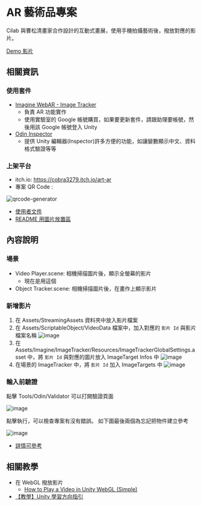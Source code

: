 # AR 藝術品專案

Cilab 與曹松清畫家合作設計的互動式畫展，使用手機拍攝藝術後，撥放對應的影片。

[Demo 影片](https://youtube.com/shorts/cEkPMk3ohgw?feature=share)

## 相關資訊

### 使用套件
- [Imagine WebAR - Image Tracker](https://assetstore.unity.com/packages/tools/camera/imagine-webar-image-tracker-240128)
  - 負責 AR 功能實作
  - 使用實驗室的 Google 帳號購買，如果要更新套件，請跟助理要帳號，然後用該 Google 帳號登入 Unity
- [Odin Inspector](https://assetstore.unity.com/packages/tools/utilities/odin-inspector-and-serializer-89041)
  - 提供 Unity 編輯器(Inspector)許多方便的功能，如讓變數顯示中文、資料格式驗證等等


### 上架平台
- itch.io: https://cobra3279.itch.io/art-ar
- 專案 QR Code :

![qrcode-generator](https://hackmd.io/_uploads/rJLNINAFC.png)

- [使用者文件](https://hackmd.io/@Cobra3279/SkG_wSQ5C)
- [README 用圖片放置區](https://hackmd.io/@Cobra3279/r1uxNBQ50)



## 內容說明

### 場景
- Video Player.scene: 相機掃描圖片後，顯示全螢幕的影片
  - 現在是用這個
- Object Tracker.scene: 相機掃描圖片後，在畫作上顯示影片


### 新增影片
1. 在 Assets/StreamingAssets 資料夾中放入影片檔案
2. 在 Assets/ScriptableObject/VideoData 檔案中，加入對應的 `影片 Id` 與影片檔案名稱
 ![image](https://hackmd.io/_uploads/BJmcyHm9C.png)
3. 在 Assets/Imagine/ImageTracker/Resources/ImageTrackerGlobalSettings.asset 中，將 `影片 Id` 與對應的圖片放入 ImageTarget Infos 中
![image](https://hackmd.io/_uploads/SJLlgSm5A.png)
4. 在場景的 ImageTracker 中，將 `影片 Id` 加入 ImageTargets 中
 ![image](https://hackmd.io/_uploads/ryxueSQ50.png)

### 輸入前驗證

點擊 Tools/Odin/Validator 可以打開驗證頁面

![image](https://hackmd.io/_uploads/Bkt3gBmcA.png)

點擊執行，可以檢查專案有沒有錯誤。
如下圖最後兩個為忘記把物件建立參考

![image](https://hackmd.io/_uploads/H1eEWS75C.png)

- [詳情可參考](https://odininspector.com/tutorials/odin-validator/getting-started-with-odin-validator)

## 相關教學
- 在 WebGL 撥放影片
  - [How to Play a Video in Unity WebGL (Simple)](https://www.youtube.com/watch?v=9UE3hLSHMTE)
- [【教學】Unity 學習方向指引](https://hackmd.io/t8psZwSOQo29LwPkpmLcDA?view)
  



